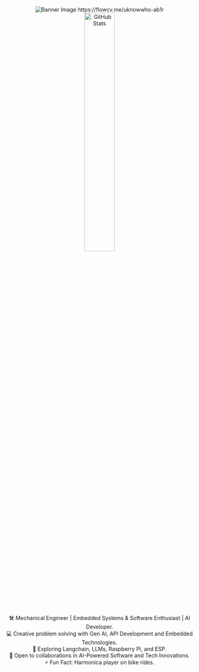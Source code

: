<div align="center">
  <img src="https://github.com/mdabir1203/mdabir1203/assets/66947064/dc33981c-00bf-42e4-a644-06d63ecc16d7" alt="Banner Image" />
  https://flowcv.me/uknowwho-ab1r
</div>
<div align="center">
  <img src="https://streak-stats.demolab.com?user=mdabir1203&theme=monokai-metallian&hide_border=true&border_radius=3&locale=de&date_format=M%20j%5B%2C%20Y%5D&mode=weekly" alt="GitHub Stats" width="40%" height="40%" />
</div>

<p style="text-align: center;">
🛠️ Mechanical Engineer | Embedded Systems & Software Enthusiast | AI Developer.<br>
💻 Creative problem solving with Gen AI, API Development and Embedded Technologies.<br>
🌱 Exploring Langchain, LLMs, Raspberry Pi, and ESP.<br>
🚀 Open to collaborations in AI-Powered Software and Tech Innovations.<br>
⚡ Fun Fact: Harmonica player on bike rides. 
</p>
